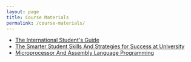 ```yaml
---
layout: page
title: Course Materials
permalink: /course-materials/
---
```


* [The International Student's Guide](/static_files/materials/Books/10_The_International_Students_Guide.pdf)
* [The Smarter Student Skills And Strategies for Success at University](/static_files/materials/Books/11_The_Smarter_Student_Skills_And_Strategies_for_Success_at_University.pdf)
* [Microprocessor And Assembly Language Programming](http://www.indoreindira.com/UG/images/BCA/BCA%20VI%20Sem/BCA%20VI%20PDF/BCA%20VI%20sem%20Microprocessor%20&%20assembly%20language%20Programming.pdf)